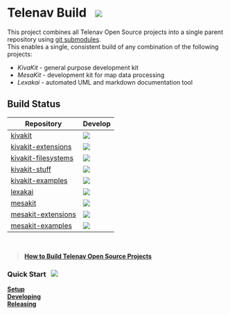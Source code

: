 <!--suppress HtmlUnknownTarget, HtmlRequiredAltAttribute -->

Telenav Build &nbsp; <img src="https://telenav.github.io/telenav-assets/images/icons/gears-40.png" srcset="https://telenav.github.io/telenav-assets/images/icons/gears-40-2x.png 2x"/>
=============

This project combines all Telenav Open Source projects into a single parent repository 
using [git submodules](https://git-scm.com/book/en/v2/Git-Tools-Submodules).  
This enables a single, consistent build of any combination of the following projects:

 * *KivaKit* - general purpose development kit
 * *MesaKit* - development kit for map data processing
 * *Lexakai* - automated UML and markdown documentation tool

## Build Status

| Repository                                                                    | Develop                                                                                                   |
|-------------------------------------------------------------------------------|-----------------------------------------------------------------------------------------------------------|
| [kivakit](https://github.com/Telenav/kivakit/actions)                         | <img src="https://github.com/Telenav/kivakit/actions/workflows/build-develop.yml/badge.svg"/>             |
| [kivakit-extensions](https://github.com/Telenav/kivakit-extensions/actions)   | <img src="https://github.com/Telenav/kivakit-extensions/actions/workflows/build-develop.yml/badge.svg"/>  |
| [kivakit-filesystems](https://github.com/Telenav/kivakit-filesystems/actions) | <img src="https://github.com/Telenav/kivakit-filesystems/actions/workflows/build-develop.yml/badge.svg"/> |
| [kivakit-stuff](https://github.com/Telenav/kivakit-stuff/actions)             | <img src="https://github.com/Telenav/kivakit-stuff/actions/workflows/build-develop.yml/badge.svg"/>       |
| [kivakit-examples](https://github.com/Telenav/kivakit-examples/actions)       | <img src="https://github.com/Telenav/kivakit-examples/actions/workflows/build-develop.yml/badge.svg"/>    |
| [lexakai](https://github.com/Telenav/lexakai/actions)                         | <img src="https://github.com/Telenav/lexakai/actions/workflows/build-develop.yml/badge.svg"/>             |
| [mesakit](https://github.com/Telenav/mesakit/actions)                         | <img src="https://github.com/Telenav/mesakit/actions/workflows/build-develop.yml/badge.svg"/>             |
| [mesakit-extensions](https://github.com/Telenav/mesakit-extensions/actions)   | <img src="https://github.com/Telenav/mesakit-extensions/actions/workflows/build-develop.yml/badge.svg"/>  |
| [mesakit-examples](https://github.com/Telenav/mesakit-examples/actions)       | <img src="https://github.com/Telenav/mesakit-examples/actions/workflows/build-develop.yml/badge.svg"/>    |

<br/>

> [**How to Build Telenav Open Source Projects**](documentation/building.md)

### Quick Start <a name = "quick-start"></a>&nbsp; <img src="https://telenav.github.io/telenav-assets/images/icons/rocket-32.png" srcset="https://telenav.github.io/telenav-assets/images/icons/rocket-32-2x.png 2x"/>

[**Setup**](documentation/initial-setup-instructions.md)  
[**Developing**](documentation/developing.md)  
[**Releasing**](documentation/releasing.md)
